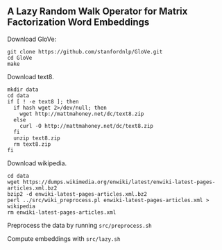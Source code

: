 ## A Lazy Random Walk Operator for Matrix Factorization Word Embeddings

Download GloVe:

```
git clone https://github.com/stanfordnlp/GloVe.git
cd GloVe
make
```

Download text8.
```
mkdir data
cd data
if [ ! -e text8 ]; then
  if hash wget 2>/dev/null; then
    wget http://mattmahoney.net/dc/text8.zip
  else
    curl -O http://mattmahoney.net/dc/text8.zip
  fi
  unzip text8.zip
  rm text8.zip
fi
```

Download wikipedia.
```
cd data
wget https://dumps.wikimedia.org/enwiki/latest/enwiki-latest-pages-articles.xml.bz2
bzip2 -d enwiki-latest-pages-articles.xml.bz2
perl ../src/wiki_preprocess.pl enwiki-latest-pages-articles.xml > wikipedia
rm enwiki-latest-pages-articles.xml
```

Preprocess the data by running ``src/preprocess.sh``

Compute embeddings with ``src/lazy.sh``
